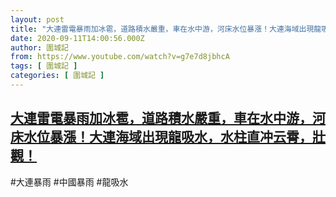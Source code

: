 ```yaml
---
layout: post
title: "大連雷電暴雨加冰雹，道路積水嚴重，車在水中游，河床水位暴漲！大連海域出現龍吸水，水柱直冲云霄，壯觀！"
date: 2020-09-11T14:00:56.000Z
author: 圍城記
from: https://www.youtube.com/watch?v=g7e7d8jbhcA
tags: [ 圍城記 ]
categories: [ 圍城記 ]
---
```

<!--1599832856000-->
[大連雷電暴雨加冰雹，道路積水嚴重，車在水中游，河床水位暴漲！大連海域出現龍吸水，水柱直冲云霄，壯觀！](https://www.youtube.com/watch?v=g7e7d8jbhcA)
------

<div>
#大連暴雨 #中國暴雨 #龍吸水
</div>
